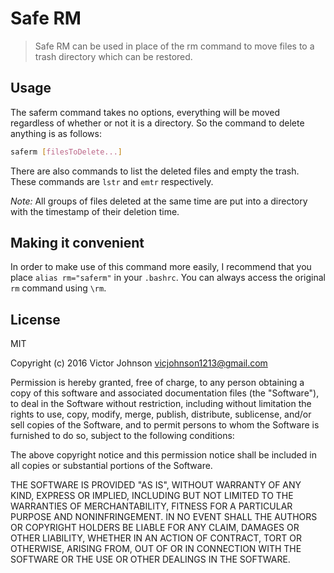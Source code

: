 # Safe RM

> Safe RM can be used in place of the rm command to move files to a trash directory which can be restored.

## Usage

The saferm command takes no options, everything will be moved regardless of whether or not it is a directory.  So the command to delete anything is as follows:

```bash
saferm [filesToDelete...]
```

There are also commands to list the deleted files and empty the trash.  These commands are `lstr` and `emtr` respectively.

*Note:* All groups of files deleted at the same time are put into a directory with the timestamp of their deletion time.

## Making it convenient

In order to make use of this command more easily, I recommend that you place `alias rm="saferm"` in your `.bashrc`.  You can always access the original `rm` command using `\rm`.

## License

MIT

Copyright (c) 2016 Victor Johnson vicjohnson1213@gmail.com

Permission is hereby granted, free of charge, to any person obtaining a copy of this software and associated documentation files (the "Software"), to deal in the Software without restriction, including without limitation the rights to use, copy, modify, merge, publish, distribute, sublicense, and/or sell copies of the Software, and to permit persons to whom the Software is furnished to do so, subject to the following conditions:

The above copyright notice and this permission notice shall be included in all copies or substantial portions of the Software.

THE SOFTWARE IS PROVIDED "AS IS", WITHOUT WARRANTY OF ANY KIND, EXPRESS OR IMPLIED, INCLUDING BUT NOT LIMITED TO THE WARRANTIES OF MERCHANTABILITY, FITNESS FOR A PARTICULAR PURPOSE AND NONINFRINGEMENT. IN NO EVENT SHALL THE AUTHORS OR COPYRIGHT HOLDERS BE LIABLE FOR ANY CLAIM, DAMAGES OR OTHER LIABILITY, WHETHER IN AN ACTION OF CONTRACT, TORT OR OTHERWISE, ARISING FROM, OUT OF OR IN CONNECTION WITH THE SOFTWARE OR THE USE OR OTHER DEALINGS IN THE SOFTWARE.